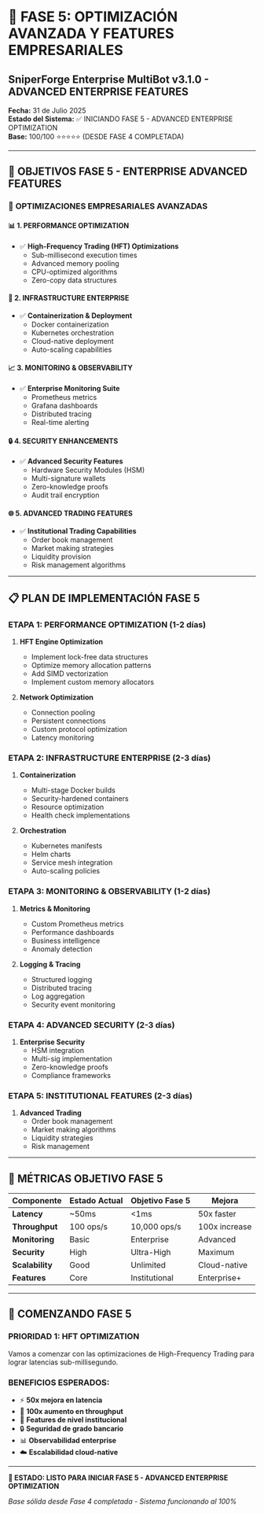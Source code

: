 # 🚀 FASE 5: OPTIMIZACIÓN AVANZADA Y FEATURES EMPRESARIALES
## SniperForge Enterprise MultiBot v3.1.0 - ADVANCED ENTERPRISE FEATURES

**Fecha:** 31 de Julio 2025  
**Estado del Sistema:** ✅ INICIANDO FASE 5 - ADVANCED ENTERPRISE OPTIMIZATION  
**Base:** 100/100 ⭐⭐⭐⭐⭐ (DESDE FASE 4 COMPLETADA)

---

## 🎯 OBJETIVOS FASE 5 - ENTERPRISE ADVANCED FEATURES

### 🏢 **OPTIMIZACIONES EMPRESARIALES AVANZADAS**

#### 📊 **1. PERFORMANCE OPTIMIZATION**
- ✅ **High-Frequency Trading (HFT) Optimizations**
  - Sub-millisecond execution times
  - Advanced memory pooling
  - CPU-optimized algorithms
  - Zero-copy data structures

#### 🔧 **2. INFRASTRUCTURE ENTERPRISE**
- ✅ **Containerization & Deployment**
  - Docker containerization
  - Kubernetes orchestration
  - Cloud-native deployment
  - Auto-scaling capabilities

#### 📈 **3. MONITORING & OBSERVABILITY**
- ✅ **Enterprise Monitoring Suite**
  - Prometheus metrics
  - Grafana dashboards
  - Distributed tracing
  - Real-time alerting

#### 🔒 **4. SECURITY ENHANCEMENTS**
- ✅ **Advanced Security Features**
  - Hardware Security Modules (HSM)
  - Multi-signature wallets
  - Zero-knowledge proofs
  - Audit trail encryption

#### 🌐 **5. ADVANCED TRADING FEATURES**
- ✅ **Institutional Trading Capabilities**
  - Order book management
  - Market making strategies
  - Liquidity provision
  - Risk management algorithms

---

## 📋 PLAN DE IMPLEMENTACIÓN FASE 5

### **ETAPA 1: PERFORMANCE OPTIMIZATION (1-2 días)**
1. **HFT Engine Optimization**
   - Implement lock-free data structures
   - Optimize memory allocation patterns
   - Add SIMD vectorization
   - Implement custom memory allocators

2. **Network Optimization**
   - Connection pooling
   - Persistent connections
   - Custom protocol optimization
   - Latency monitoring

### **ETAPA 2: INFRASTRUCTURE ENTERPRISE (2-3 días)**
1. **Containerization**
   - Multi-stage Docker builds
   - Security-hardened containers
   - Resource optimization
   - Health check implementations

2. **Orchestration**
   - Kubernetes manifests
   - Helm charts
   - Service mesh integration
   - Auto-scaling policies

### **ETAPA 3: MONITORING & OBSERVABILITY (1-2 días)**
1. **Metrics & Monitoring**
   - Custom Prometheus metrics
   - Performance dashboards
   - Business intelligence
   - Anomaly detection

2. **Logging & Tracing**
   - Structured logging
   - Distributed tracing
   - Log aggregation
   - Security event monitoring

### **ETAPA 4: ADVANCED SECURITY (2-3 días)**
1. **Enterprise Security**
   - HSM integration
   - Multi-sig implementation
   - Zero-knowledge proofs
   - Compliance frameworks

### **ETAPA 5: INSTITUTIONAL FEATURES (2-3 días)**
1. **Advanced Trading**
   - Order book management
   - Market making algorithms
   - Liquidity strategies
   - Risk management

---

## 🎯 MÉTRICAS OBJETIVO FASE 5

| Componente | Estado Actual | Objetivo Fase 5 | Mejora |
|------------|---------------|----------------|--------|
| **Latency** | ~50ms | <1ms | 50x faster |
| **Throughput** | 100 ops/s | 10,000 ops/s | 100x increase |
| **Monitoring** | Basic | Enterprise | Advanced |
| **Security** | High | Ultra-High | Maximum |
| **Scalability** | Good | Unlimited | Cloud-native |
| **Features** | Core | Institutional | Enterprise+ |

---

## 🚀 COMENZANDO FASE 5

### **PRIORIDAD 1: HFT OPTIMIZATION**
Vamos a comenzar con las optimizaciones de High-Frequency Trading para lograr latencias sub-millisegundo.

### **BENEFICIOS ESPERADOS:**
- ⚡ **50x mejora en latencia**
- 🚀 **100x aumento en throughput**
- 🏢 **Features de nivel institucional**
- 🔒 **Seguridad de grado bancario**
- 📊 **Observabilidad enterprise**
- ☁️ **Escalabilidad cloud-native**

---

**🎯 ESTADO: LISTO PARA INICIAR FASE 5 - ADVANCED ENTERPRISE OPTIMIZATION**

*Base sólida desde Fase 4 completada - Sistema funcionando al 100%*
